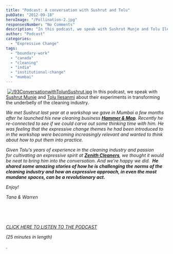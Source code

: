 ```yaml
---
title: "Podcast: A conversation with Sushrut and Tolu"
pubDate: "2012-09-18"
heroImage: "/Pollination-2.jpg"
responsesNumber: "No Comments"
description: "In this podcast, we speak with Sushrut Munje and Tolu Ilesanmi about their experiments in transforming the underbelly of the cleaning industry. We met Sushrut last year at a workshop we gave in Mumbai a few months after he launched his new cleaning business Hammer & Mop. Recently he re-connected to see if we could […]"
author: "Podcast"
categories: 
  - "Expressive Change"
tags: 
  - "boundary-work"
  - "canada"
  - "cleaning"
  - "india"
  - "institutional-change"
  - "mumbai"
---
```


 <a href="Photo by Eva the Weaver at Flickr.com"><Image src="/93ConversationwithTolunSushrut.jpg" alt="/93ConversationwithTolunSushrut.jpg" id="left"></a>
In this podcast, we speak with [Sushrut Munje](/sushrut-munje/) and [Tolu Ilesanmi](/tolulope-ilesanmi/) about their experiments in transforming the underbelly of the cleaning industry.

_We met Sushrut last year at a workshop we gave in Mumbai a few months after he launched his new cleaning business __[Hammer & Mop](http://hammerandmop.com/blog/about/)__. Recently he re-connected to see if we could carve out some thinking time with him. He was feeling that the expressive change themes he had been introduced to in the workshop were becoming increasingly relevant and wanted to think about how to put them into practice._ 

_Given Tolu's years of experience in the cleaning industry and passion for_ __cultivating an expressive spirit at __[Zenith Cleaners](http://zenithcleaners.com/)__, we thought it would be neat to bring him into the conversation. And we're happy we did._  __He shared some amazing stories of how he is challenging the__ __norms of the cleaning industry and __how an expressive approach, in even the most mundane spaces, can be a revolutionary act._____ 

_Enjoy!_  

_Tana & Warren_

 

 

_[CLICK HERE TO LISTEN TO THE PODCAST](/ConversationwithSushrutnTolu.mp3)_ 

_(25 minutes in length)_

.
